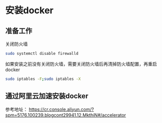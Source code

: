 安装docker
======

准备工作
------
关闭防火墙
```bash
sudo systemctl disable firewalld
```
如果安装之前没有关闭防火墙，需要关闭防火墙后再清掉防火墙配置，再重启docker
```bash
sudo iptables -F;sudo iptables -X
```

通过阿里云加速安装docker
------
参考地址： https://cr.console.aliyun.com/?spm=5176.100239.blogcont29941.12.MkthiN#/accelerator